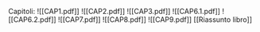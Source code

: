 Capitoli:
![[CAP1.pdf]]
![[CAP2.pdf]]
![[CAP3.pdf]]
![[CAP6.1.pdf]]
![[CAP6.2.pdf]]
![[CAP7.pdf]]
![[CAP8.pdf]]
![[CAP9.pdf]]
[[Riassunto libro]]